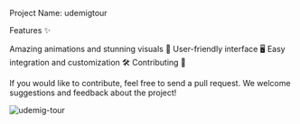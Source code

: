 Project Name: udemigtour

Features ✨

Amazing animations and stunning visuals 🎨
User-friendly interface 🖥️
Easy integration and customization 🛠️
Contributing 🤝

If you would like to contribute, feel free to send a pull request. We welcome suggestions and feedback about the project!

![udemig-tour](https://github.com/user-attachments/assets/4579a00c-8d4e-415e-8503-45b704205d86)
